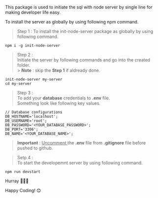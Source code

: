 This package is used to initiate the sql with node server by single line for making developer life easy.

To install the server as globally by using following npm command.

> Step 1 :
> To install the init-node-server package as globally by using following command.

```npm
npm i -g init-node-server
```

> Step 2 : <br>
> Initiate the server by following commands and go into the created folder. <br> > **Note** : skip the **Step 1** if aldready done.

```
init-node-server my-server
cd my-server
```

> Step 3 : <br>
> To add your **database** credentials to **.env** file. <br>
> Something look like following key values.

```env
// Database configurations
DB_HOSTNAME='localhost';
DB_USERNAME='root';
DB_PASSWORD='<YOUR_DATABASE_PASSWORD>';
DB_PORT='3306';
DB_NAME='<YOUR_DATABASE_NAME>';
```

> **Important** : <span style="text-decoration : underline"> Uncomment </span> the **.env** file from **.gitignore** file before pushed to github.

> Setp 4 : <br>
> To start the developemnt server by using following command.

```npm
npm run devstart
```

Hurray 🎉🎊🎉

Happy Coding! 😊
